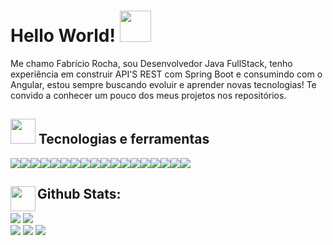 # Hello World! <img  src="https://ouch-cdn2.icons8.com/oiFEkB47uQ2NPqcrtNRABrOyaWwP1Zh1YwnrxIVQXL8/rs:fit:1097:912/czM6Ly9pY29uczgu/b3VjaC1wcm9kLmFz/c2V0cy9wbmcvNzEz/L2VmYzlmZWEwLTc5/ZjItNGZiMS05ZmJi/LTllNjRiN2RkM2E1/Yi5wbmc.png" width = "50" >



<div size='20px'>
<p align='left' >Me chamo Fabrício Rocha, sou Desenvolvedor Java FullStack, tenho experiência em construir API'S REST com Spring Boot e consumindo com o Angular, estou sempre buscando evoluir e aprender novas tecnologias! Te convido a conhecer um pouco dos meus projetos nos repositórios. 

</div>

  

 ## <img  width = "40px" src="https://ouch-cdn2.icons8.com/Ke9iOzv8jvxMIaSuRX3KnJ8LF_pWGT9g69s1svdDdRQ/rs:fit:912:912/czM6Ly9pY29uczgu/b3VjaC1wcm9kLmFz/c2V0cy9wbmcvNTA0/Lzg5OGMyZjNhLTYy/MGYtNDBjZS05NjIz/LWVjYjMyZGYwMjNh/OS5wbmc.png"> Tecnologias e ferramentas

![](https://img.shields.io/badge/Java-ED8B00?style=for-the-badge&logo=java&logoColor=white)![](https://img.shields.io/badge/TypeScript-007ACC?style=for-the-badge&logo=typescript&logoColor=white)![](https://img.shields.io/badge/MySQL-005C84?style=for-the-badge&logo=mysql&logoColor=white)![](https://img.shields.io/badge/PostgreSQL-316192?style=for-the-badge&logo=postgresql&logoColor=white)![](https://img.shields.io/badge/MongoDB-4EA94B?style=for-the-badge&logo=mongodb&logoColor=white)![](https://img.shields.io/badge/Angular-DD0031?style=for-the-badge&logo=angular&logoColor=white)![](https://img.shields.io/badge/Bootstrap-563D7C?style=for-the-badge&logo=bootstrap&logoColor=white)![](https://img.shields.io/badge/Spring-6DB33F?style=for-the-badge&logo=spring&logoColor=white)![](https://img.shields.io/badge/Git-F05032?style=for-the-badge&logo=git&logoColor=white)![](https://img.shields.io/badge/Postman-FF6C37?style=for-the-badge&logo=Postman&logoColor=white)![](https://img.shields.io/badge/Swagger-85EA2D?style=for-the-badge&logo=Swagger&logoColor=white)![](https://img.shields.io/badge/Junit5-25A162?style=for-the-badge&logo=junit5&logoColor=white)![](https://img.shields.io/badge/Heroku-430098?style=for-the-badge&logo=heroku&logoColor=whit)![](https://img.shields.io/badge/Eclipse-2C2255?style=for-the-badge&logo=eclipse&logoColor=white)![](https://img.shields.io/badge/Visual_Studio_Code-0078D4?style=for-the-badge&logo=visual%20studio%20code&logoColor=white)![](https://img.shields.io/badge/Figma-F24E1E?style=for-the-badge&logo=figma&logoColor=white)![](https://img.shields.io/badge/npm-CB3837?style=for-the-badge&logo=npm&logoColor=white)![](https://img.shields.io/badge/React-20232A?style=for-the-badge&logo=react&logoColor=61DAFB)


## <img  align='left' width = "40px" src="https://media1.giphy.com/media/VdoIFLsMIlwzfKD520/giphy.gif?cid=ecf05e47ncd24l6x3ak9kezdc0iz241ny0jdoh5hbby7r1o2&rid=giphy.gif&ct=s"> Github Stats:
<div>
<img  src = "https://github-readme-stats.vercel.app/api?username=fabricior0cha&show_icons=true&include_all_commits=true&count_private=true&theme=apprentice&hide_border=true&bg_color=0D1117">
<img src = "https://github-readme-streak-stats.herokuapp.com/?user=fabricior0cha&theme=black-ice&hide_border=true&stroke=0000&background=0D1117&ring=e05397&fire=e05397&currStreakLabel=e05397">  
</div>

<div align="left">
  <a  href="https://www.linkedin.com/in/fabriciopalmeirarocha/"><img src="https://img.shields.io/badge/LinkedIn-0077B5?style=for-the-badge&logo=linkedin&logoColor=white" ></a>
  <a  href="mailto:fabriciorochapalmeira@gmail.com"><img src="https://img.shields.io/badge/Gmail-D14836?style=for-the-badge&logo=gmail&logoColor=white" ></a>
  <a  href="https://api.whatsapp.com/send?phone=+5511951388200"><img src="https://img.shields.io/badge/WhatsApp-25D366?style=for-the-badge&logo=whatsapp&logoColor=white" ></a>
 <div/>


